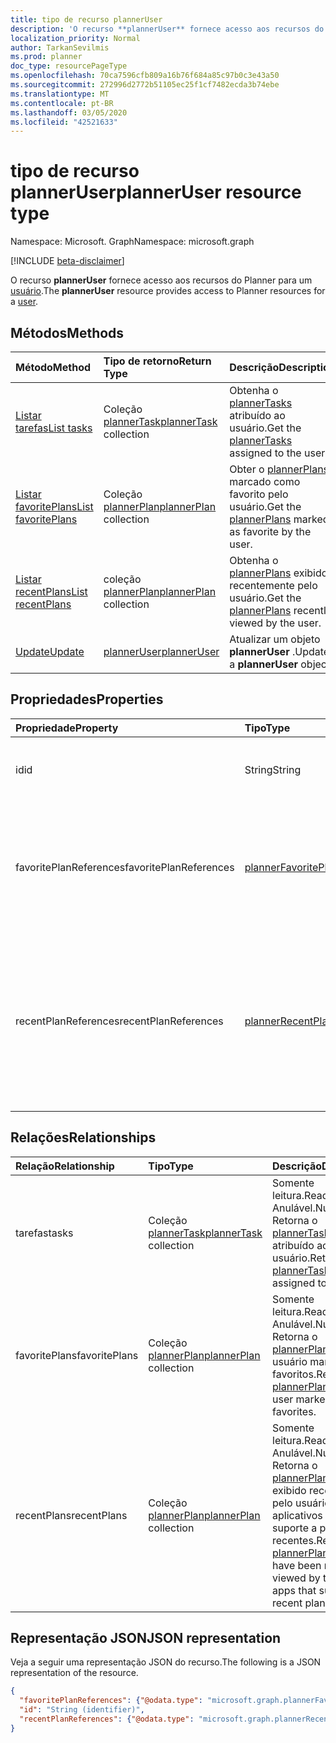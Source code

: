 ```yaml
---
title: tipo de recurso plannerUser
description: 'O recurso **plannerUser** fornece acesso aos recursos do Planner para um usuário. '
localization_priority: Normal
author: TarkanSevilmis
ms.prod: planner
doc_type: resourcePageType
ms.openlocfilehash: 70ca7596cfb809a16b76f684a85c97b0c3e43a50
ms.sourcegitcommit: 272996d2772b51105ec25f1cf7482ecda3b74ebe
ms.translationtype: MT
ms.contentlocale: pt-BR
ms.lasthandoff: 03/05/2020
ms.locfileid: "42521633"
---
```

# <a name="planneruser-resource-type"></a><span data-ttu-id="949aa-103">tipo de recurso plannerUser</span><span class="sxs-lookup"><span data-stu-id="949aa-103">plannerUser resource type</span></span>

<span data-ttu-id="949aa-104">Namespace: Microsoft. Graph</span><span class="sxs-lookup"><span data-stu-id="949aa-104">Namespace: microsoft.graph</span></span>

[!INCLUDE [beta-disclaimer](../../includes/beta-disclaimer.md)]

<span data-ttu-id="949aa-105">O recurso **plannerUser** fornece acesso aos recursos do Planner para um [usuário](user.md).</span><span class="sxs-lookup"><span data-stu-id="949aa-105">The **plannerUser** resource provides access to Planner resources for a [user](user.md).</span></span> 


## <a name="methods"></a><span data-ttu-id="949aa-106">Métodos</span><span class="sxs-lookup"><span data-stu-id="949aa-106">Methods</span></span>

| <span data-ttu-id="949aa-107">Método</span><span class="sxs-lookup"><span data-stu-id="949aa-107">Method</span></span>           | <span data-ttu-id="949aa-108">Tipo de retorno</span><span class="sxs-lookup"><span data-stu-id="949aa-108">Return Type</span></span>    |<span data-ttu-id="949aa-109">Descrição</span><span class="sxs-lookup"><span data-stu-id="949aa-109">Description</span></span>|
|:---------------|:--------|:----------|
|[<span data-ttu-id="949aa-110">Listar tarefas</span><span class="sxs-lookup"><span data-stu-id="949aa-110">List tasks</span></span>](../api/planneruser-list-tasks.md) |<span data-ttu-id="949aa-111">Coleção [plannerTask](plannertask.md)</span><span class="sxs-lookup"><span data-stu-id="949aa-111">[plannerTask](plannertask.md) collection</span></span>| <span data-ttu-id="949aa-112">Obtenha o [plannerTasks](plannertask.md) atribuído ao usuário.</span><span class="sxs-lookup"><span data-stu-id="949aa-112">Get the [plannerTasks](plannertask.md) assigned to the user.</span></span>|
|[<span data-ttu-id="949aa-113">Listar favoritePlans</span><span class="sxs-lookup"><span data-stu-id="949aa-113">List favoritePlans</span></span>](../api/planneruser-list-favoriteplans.md) |<span data-ttu-id="949aa-114">Coleção [plannerPlan](plannerplan.md)</span><span class="sxs-lookup"><span data-stu-id="949aa-114">[plannerPlan](plannerplan.md) collection</span></span>| <span data-ttu-id="949aa-115">Obter o [plannerPlans](plannerplan.md) marcado como favorito pelo usuário.</span><span class="sxs-lookup"><span data-stu-id="949aa-115">Get the [plannerPlans](plannerplan.md) marked as favorite by the user.</span></span>|
|[<span data-ttu-id="949aa-116">Listar recentPlans</span><span class="sxs-lookup"><span data-stu-id="949aa-116">List recentPlans</span></span>](../api/planneruser-list-recentplans.md) |<span data-ttu-id="949aa-117">coleção [plannerPlan](plannerplan.md)</span><span class="sxs-lookup"><span data-stu-id="949aa-117">[plannerPlan](plannerplan.md) collection</span></span>| <span data-ttu-id="949aa-118">Obtenha o [plannerPlans](plannerplan.md) exibido recentemente pelo usuário.</span><span class="sxs-lookup"><span data-stu-id="949aa-118">Get the [plannerPlans](plannerplan.md) recently viewed by the user.</span></span>|
|[<span data-ttu-id="949aa-119">Update</span><span class="sxs-lookup"><span data-stu-id="949aa-119">Update</span></span>](../api/planneruser-update.md) | [<span data-ttu-id="949aa-120">plannerUser</span><span class="sxs-lookup"><span data-stu-id="949aa-120">plannerUser</span></span>](planneruser.md)| <span data-ttu-id="949aa-121">Atualizar um objeto **plannerUser** .</span><span class="sxs-lookup"><span data-stu-id="949aa-121">Update a **plannerUser** object.</span></span> |


## <a name="properties"></a><span data-ttu-id="949aa-122">Propriedades</span><span class="sxs-lookup"><span data-stu-id="949aa-122">Properties</span></span>
| <span data-ttu-id="949aa-123">Propriedade</span><span class="sxs-lookup"><span data-stu-id="949aa-123">Property</span></span>     | <span data-ttu-id="949aa-124">Tipo</span><span class="sxs-lookup"><span data-stu-id="949aa-124">Type</span></span>   |<span data-ttu-id="949aa-125">Descrição</span><span class="sxs-lookup"><span data-stu-id="949aa-125">Description</span></span>|
|:---------------|:--------|:----------|
|<span data-ttu-id="949aa-126">id</span><span class="sxs-lookup"><span data-stu-id="949aa-126">id</span></span>|<span data-ttu-id="949aa-127">String</span><span class="sxs-lookup"><span data-stu-id="949aa-127">String</span></span>| <span data-ttu-id="949aa-128">Somente leitura.</span><span class="sxs-lookup"><span data-stu-id="949aa-128">Read-only.</span></span> <span data-ttu-id="949aa-129">Identificador do plannerUser</span><span class="sxs-lookup"><span data-stu-id="949aa-129">Identifier of the plannerUser</span></span>|
|<span data-ttu-id="949aa-130">favoritePlanReferences</span><span class="sxs-lookup"><span data-stu-id="949aa-130">favoritePlanReferences</span></span>|[<span data-ttu-id="949aa-131">plannerFavoritePlanReferenceCollection</span><span class="sxs-lookup"><span data-stu-id="949aa-131">plannerFavoritePlanReferenceCollection</span></span>](plannerfavoriteplanreferencecollection.md)| <span data-ttu-id="949aa-132">Uma coleção que contém as referências aos planos que o usuário marcou como favoritos.</span><span class="sxs-lookup"><span data-stu-id="949aa-132">A collection containing the references to the plans that the user has marked as favorites.</span></span>|
|<span data-ttu-id="949aa-133">recentPlanReferences</span><span class="sxs-lookup"><span data-stu-id="949aa-133">recentPlanReferences</span></span>|[<span data-ttu-id="949aa-134">plannerRecentPlanReferenceCollection</span><span class="sxs-lookup"><span data-stu-id="949aa-134">plannerRecentPlanReferenceCollection</span></span>](plannerrecentplanreferencecollection.md)| <span data-ttu-id="949aa-135">Uma coleção que contém referências aos planos que foram exibidos recentemente pelo usuário em aplicativos que dão suporte a planos recentes.</span><span class="sxs-lookup"><span data-stu-id="949aa-135">A collection containing references to the plans that were viewed recently by the user in apps that support recent plans.</span></span>|

## <a name="relationships"></a><span data-ttu-id="949aa-136">Relações</span><span class="sxs-lookup"><span data-stu-id="949aa-136">Relationships</span></span>
| <span data-ttu-id="949aa-137">Relação</span><span class="sxs-lookup"><span data-stu-id="949aa-137">Relationship</span></span> | <span data-ttu-id="949aa-138">Tipo</span><span class="sxs-lookup"><span data-stu-id="949aa-138">Type</span></span>   |<span data-ttu-id="949aa-139">Descrição</span><span class="sxs-lookup"><span data-stu-id="949aa-139">Description</span></span>|
|:---------------|:--------|:----------|
|<span data-ttu-id="949aa-140">tarefas</span><span class="sxs-lookup"><span data-stu-id="949aa-140">tasks</span></span>|<span data-ttu-id="949aa-141">Coleção [plannerTask](plannertask.md)</span><span class="sxs-lookup"><span data-stu-id="949aa-141">[plannerTask](plannertask.md) collection</span></span>| <span data-ttu-id="949aa-142">Somente leitura.</span><span class="sxs-lookup"><span data-stu-id="949aa-142">Read-only.</span></span> <span data-ttu-id="949aa-143">Anulável.</span><span class="sxs-lookup"><span data-stu-id="949aa-143">Nullable.</span></span> <span data-ttu-id="949aa-144">Retorna o [plannerTasks](plannertask.md) atribuído ao usuário.</span><span class="sxs-lookup"><span data-stu-id="949aa-144">Returns the [plannerTasks](plannertask.md) assigned to the user.</span></span>|
|<span data-ttu-id="949aa-145">favoritePlans</span><span class="sxs-lookup"><span data-stu-id="949aa-145">favoritePlans</span></span>|<span data-ttu-id="949aa-146">Coleção [plannerPlan](plannerplan.md)</span><span class="sxs-lookup"><span data-stu-id="949aa-146">[plannerPlan](plannerplan.md) collection</span></span>| <span data-ttu-id="949aa-147">Somente leitura.</span><span class="sxs-lookup"><span data-stu-id="949aa-147">Read-only.</span></span> <span data-ttu-id="949aa-148">Anulável.</span><span class="sxs-lookup"><span data-stu-id="949aa-148">Nullable.</span></span> <span data-ttu-id="949aa-149">Retorna o [plannerPlans](plannerplan.md) que o usuário marcou como favoritos.</span><span class="sxs-lookup"><span data-stu-id="949aa-149">Returns the [plannerPlans](plannerplan.md) that the user marked as favorites.</span></span>|
|<span data-ttu-id="949aa-150">recentPlans</span><span class="sxs-lookup"><span data-stu-id="949aa-150">recentPlans</span></span>|<span data-ttu-id="949aa-151">Coleção [plannerPlan](plannerplan.md)</span><span class="sxs-lookup"><span data-stu-id="949aa-151">[plannerPlan](plannerplan.md) collection</span></span>| <span data-ttu-id="949aa-152">Somente leitura.</span><span class="sxs-lookup"><span data-stu-id="949aa-152">Read-only.</span></span> <span data-ttu-id="949aa-153">Anulável.</span><span class="sxs-lookup"><span data-stu-id="949aa-153">Nullable.</span></span> <span data-ttu-id="949aa-154">Retorna o [plannerPlans](plannerplan.md) que foi exibido recentemente pelo usuário em aplicativos que dão suporte a planos recentes.</span><span class="sxs-lookup"><span data-stu-id="949aa-154">Returns the [plannerPlans](plannerplan.md) that have been recently viewed by the user in apps that support recent plans.</span></span> |

## <a name="json-representation"></a><span data-ttu-id="949aa-155">Representação JSON</span><span class="sxs-lookup"><span data-stu-id="949aa-155">JSON representation</span></span>
<span data-ttu-id="949aa-156">Veja a seguir uma representação JSON do recurso.</span><span class="sxs-lookup"><span data-stu-id="949aa-156">The following is a JSON representation of the resource.</span></span>

<!-- {
  "blockType": "resource",
  "optionalProperties": [

  ],
  "keyProperty": "id",
  "baseType":"microsoft.graph.entity",  
  "@odata.type": "microsoft.graph.plannerUser"
}-->

```json
{
  "favoritePlanReferences": {"@odata.type": "microsoft.graph.plannerFavoritePlanReferenceCollection"},
  "id": "String (identifier)",
  "recentPlanReferences": {"@odata.type": "microsoft.graph.plannerRecentPlanReferenceCollection"}
}

```

<!-- uuid: 8fcb5dbc-d5aa-4681-8e31-b001d5168d79
2015-10-25 14:57:30 UTC -->
<!--
{
  "type": "#page.annotation",
  "description": "plannerUser resource",
  "keywords": "",
  "section": "documentation",
  "tocPath": "",
  "suppressions": []
}
-->

